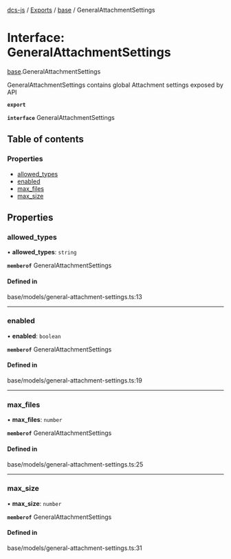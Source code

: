 [dcs-js](../README.md) / [Exports](../modules.md) / [base](../modules/base.md) / GeneralAttachmentSettings

# Interface: GeneralAttachmentSettings

[base](../modules/base.md).GeneralAttachmentSettings

GeneralAttachmentSettings contains global Attachment settings exposed by API

**`export`**

**`interface`** GeneralAttachmentSettings

## Table of contents

### Properties

- [allowed\_types](base.GeneralAttachmentSettings.md#allowed_types)
- [enabled](base.GeneralAttachmentSettings.md#enabled)
- [max\_files](base.GeneralAttachmentSettings.md#max_files)
- [max\_size](base.GeneralAttachmentSettings.md#max_size)

## Properties

### <a id="allowed_types" name="allowed_types"></a> allowed\_types

• **allowed\_types**: `string`

**`memberof`** GeneralAttachmentSettings

#### Defined in

base/models/general-attachment-settings.ts:13

___

### <a id="enabled" name="enabled"></a> enabled

• **enabled**: `boolean`

**`memberof`** GeneralAttachmentSettings

#### Defined in

base/models/general-attachment-settings.ts:19

___

### <a id="max_files" name="max_files"></a> max\_files

• **max\_files**: `number`

**`memberof`** GeneralAttachmentSettings

#### Defined in

base/models/general-attachment-settings.ts:25

___

### <a id="max_size" name="max_size"></a> max\_size

• **max\_size**: `number`

**`memberof`** GeneralAttachmentSettings

#### Defined in

base/models/general-attachment-settings.ts:31
